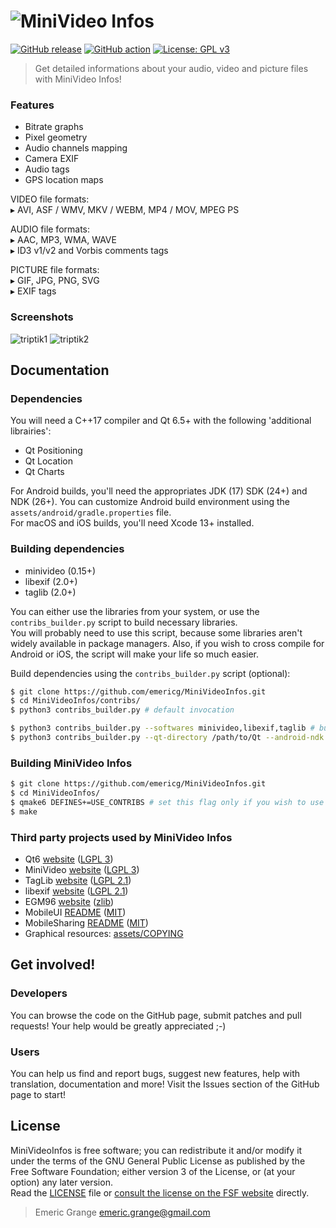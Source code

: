 # ![MiniVideo Infos](https://i.imgur.com/eKFauTe.jpg)

[![GitHub release](https://img.shields.io/github/release/emericg/MiniVideoInfos.svg?style=flat-square)](https://github.com/emericg/MiniVideoInfos/releases)
[![GitHub action](https://img.shields.io/github/actions/workflow/status/emericg/MiniVideoInfos/builds.yml?style=flat-square)](https://github.com/emericg/MiniVideoInfos/actions)
[![License: GPL v3](https://img.shields.io/badge/license-GPL%20v3-blue.svg?style=flat-square&color=brightgreen)](http://www.gnu.org/licenses/gpl-3.0)

> Get detailed informations about your audio, video and picture files with MiniVideo Infos!

### Features

- Bitrate graphs
- Pixel geometry
- Audio channels mapping
- Camera EXIF
- Audio tags
- GPS location maps

VIDEO file formats:  
▸ AVI, ASF / WMV, MKV / WEBM, MP4 / MOV, MPEG PS  

AUDIO file formats:  
▸ AAC, MP3, WMA, WAVE  
▸ ID3 v1/v2 and Vorbis comments tags  

PICTURE file formats:  
▸ GIF, JPG, PNG, SVG  
▸ EXIF tags  

### Screenshots

![triptik1](https://i.imgur.com/4UktjbK.png)
![triptik2](https://i.imgur.com/UFuHKvo.png)


## Documentation

### Dependencies

You will need a C++17 compiler and Qt 6.5+ with the following 'additional librairies':  
- Qt Positioning
- Qt Location
- Qt Charts

For Android builds, you'll need the appropriates JDK (17) SDK (24+) and NDK (26+). You can customize Android build environment using the `assets/android/gradle.properties` file.  
For macOS and iOS builds, you'll need Xcode 13+ installed.  

### Building dependencies

- minivideo (0.15+)
- libexif (2.0+)
- taglib (2.0+)

You can either use the libraries from your system, or use the `contribs_builder.py` script to build necessary libraries.  
You will probably need to use this script, because some libraries aren't widely available in package managers. Also, if you wish to cross compile for Android or iOS, the script will make your life so much easier.  

Build dependencies using the `contribs_builder.py` script (optional):

```bash
$ git clone https://github.com/emericg/MiniVideoInfos.git
$ cd MiniVideoInfos/contribs/
$ python3 contribs_builder.py # default invocation

$ python3 contribs_builder.py --softwares minivideo,libexif,taglib # build only selected softwares
$ python3 contribs_builder.py --qt-directory /path/to/Qt --android-ndk /path/to/android-sdk/ndk/26.3.11579264/ --targets=android_armv8,android_armv7,android_x86,android_x86_64 # complex Android cross compilation
```

### Building MiniVideo Infos

```bash
$ git clone https://github.com/emericg/MiniVideoInfos.git
$ cd MiniVideoInfos/
$ qmake6 DEFINES+=USE_CONTRIBS # set this flag only if you wish to use the locally built dependencies
$ make
```

### Third party projects used by MiniVideo Infos

* Qt6 [website](https://www.qt.io) ([LGPL 3](https://www.gnu.org/licenses/lgpl-3.0.txt))
* MiniVideo [website](https://github.com/emericg/MiniVideo) ([LGPL 3](https://www.gnu.org/licenses/lgpl-3.0.txt))
* TagLib [website](https://taglib.org/) ([LGPL 2.1](https://www.gnu.org/licenses/lgpl-2.1.txt))
* libexif [website](https://github.com/libexif/libexif/) ([LGPL 2.1](https://www.gnu.org/licenses/lgpl-2.1.txt))
* EGM96 [website](https://github.com/emericg/EGM96) ([zlib](https://github.com/emericg/EGM96/blob/master/LICENSE))
* MobileUI [README](src/thirdparty/MobileUI/README.md) ([MIT](https://opensource.org/licenses/MIT))
* MobileSharing [README](src/thirdparty/MobileSharing/README.md) ([MIT](https://opensource.org/licenses/MIT))
* Graphical resources: [assets/COPYING](assets/COPYING)


## Get involved!

### Developers

You can browse the code on the GitHub page, submit patches and pull requests! Your help would be greatly appreciated ;-)

### Users

You can help us find and report bugs, suggest new features, help with translation, documentation and more! Visit the Issues section of the GitHub page to start!


## License

MiniVideoInfos is free software; you can redistribute it and/or modify it under the terms of the GNU General Public License as published by the Free Software Foundation; either version 3 of the License, or (at your option) any later version.  
Read the [LICENSE](LICENSE.md) file or [consult the license on the FSF website](https://www.gnu.org/licenses/gpl-3.0.txt) directly.

> Emeric Grange <emeric.grange@gmail.com>
